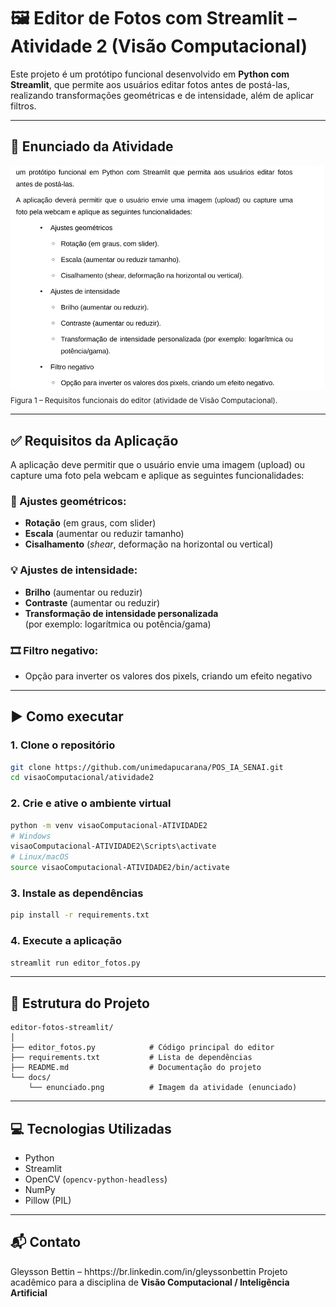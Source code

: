 # 🖼️ Editor de Fotos com Streamlit – Atividade 2 (Visão Computacional)

Este projeto é um protótipo funcional desenvolvido em **Python com Streamlit**, que permite aos usuários editar fotos antes de postá-las, realizando transformações geométricas e de intensidade, além de aplicar filtros.

---

## 📸 Enunciado da Atividade

![Enunciado da Atividade](docs/enunciado.png)
<sub>Figura 1 – Requisitos funcionais do editor (atividade de Visão Computacional).</sub>

---

## ✅ Requisitos da Aplicação

A aplicação deve permitir que o usuário envie uma imagem (upload) ou capture uma foto pela webcam e aplique as seguintes funcionalidades:

### 🔁 Ajustes geométricos:
- **Rotação** (em graus, com slider)
- **Escala** (aumentar ou reduzir tamanho)
- **Cisalhamento** (*shear*, deformação na horizontal ou vertical)

### 💡 Ajustes de intensidade:
- **Brilho** (aumentar ou reduzir)
- **Contraste** (aumentar ou reduzir)
- **Transformação de intensidade personalizada**  
  (por exemplo: logarítmica ou potência/gama)

### 🎞️ Filtro negativo:
- Opção para inverter os valores dos pixels, criando um efeito negativo

---

## ▶️ Como executar

### 1. Clone o repositório

```bash
git clone https://github.com/unimedapucarana/POS_IA_SENAI.git
cd visaoComputacional/atividade2
```

### 2. Crie e ative o ambiente virtual

```bash
python -m venv visaoComputacional-ATIVIDADE2
# Windows
visaoComputacional-ATIVIDADE2\Scripts\activate
# Linux/macOS
source visaoComputacional-ATIVIDADE2/bin/activate
```

### 3. Instale as dependências

```bash
pip install -r requirements.txt
```

### 4. Execute a aplicação

```bash
streamlit run editor_fotos.py
```

---

## 📂 Estrutura do Projeto

```
editor-fotos-streamlit/
│
├── editor_fotos.py            # Código principal do editor
├── requirements.txt           # Lista de dependências
├── README.md                  # Documentação do projeto
└── docs/
    └── enunciado.png          # Imagem da atividade (enunciado)
```

---

## 💻 Tecnologias Utilizadas

- Python
- Streamlit
- OpenCV (`opencv-python-headless`)
- NumPy
- Pillow (PIL)

---

## 📬 Contato

Gleysson Bettin – hhttps://br.linkedin.com/in/gleyssonbettin
Projeto acadêmico para a disciplina de **Visão Computacional / Inteligência Artificial**
